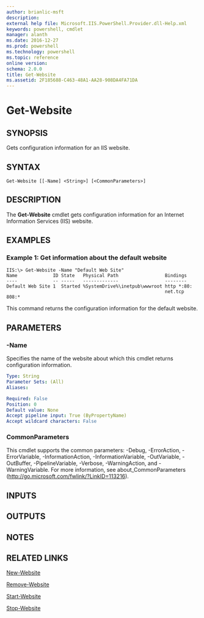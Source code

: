 ```yaml
---
author: brianlic-msft
description: 
external help file: Microsoft.IIS.PowerShell.Provider.dll-Help.xml
keywords: powershell, cmdlet
manager: alanth
ms.date: 2016-12-27
ms.prod: powershell
ms.technology: powershell
ms.topic: reference
online version: 
schema: 2.0.0
title: Get-Website
ms.assetid: 2F185688-C463-48A1-AA28-908DA4FA71DA
---
```


# Get-Website

## SYNOPSIS
Gets configuration information for an IIS website.

## SYNTAX

```
Get-Website [[-Name] <String>] [<CommonParameters>]
```

## DESCRIPTION
The **Get-Website** cmdlet gets configuration information for an Internet Information Services (IIS) website.

## EXAMPLES

### Example 1: Get information about the default website
```
IIS:\> Get-Website -Name "Default Web Site"
Name             ID State   Physical Path                 Bindings
----             -- -----   -------------                 --------
Default Web Site 1  Started %SystemDrive%\inetpub\wwwroot http *:80:
                                                          net.tcp 808:*
```

This command returns the configuration information for the default website.

## PARAMETERS

### -Name
Specifies the name of the website about which this cmdlet returns configuration information.

```yaml
Type: String
Parameter Sets: (All)
Aliases: 

Required: False
Position: 0
Default value: None
Accept pipeline input: True (ByPropertyName)
Accept wildcard characters: False
```

### CommonParameters
This cmdlet supports the common parameters: -Debug, -ErrorAction, -ErrorVariable, -InformationAction, -InformationVariable, -OutVariable, -OutBuffer, -PipelineVariable, -Verbose, -WarningAction, and -WarningVariable. For more information, see about_CommonParameters (http://go.microsoft.com/fwlink/?LinkID=113216).

## INPUTS

## OUTPUTS

## NOTES

## RELATED LINKS

[New-Website](./New-Website.md)

[Remove-Website](./Remove-Website.md)

[Start-Website](./Start-Website.md)

[Stop-Website](./Stop-Website.md)

